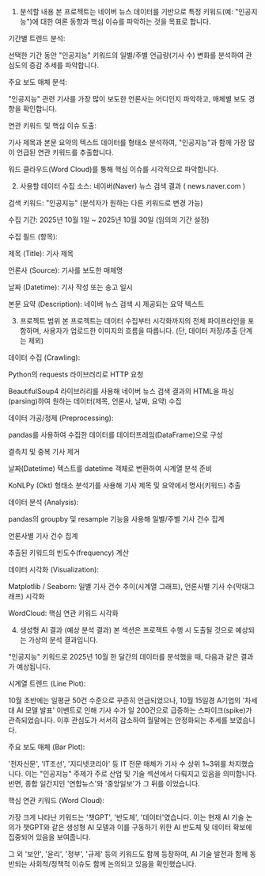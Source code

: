 1. 분석할 내용
본 프로젝트는 네이버 뉴스 데이터를 기반으로 특정 키워드(예: "인공지능")에 대한 여론 동향과 핵심 이슈를 파악하는 것을 목표로 합니다.

기간별 트렌드 분석:

선택한 기간 동안 "인공지능" 키워드의 일별/주별 언급량(기사 수) 변화를 분석하여 관심도의 증감 추세를 파악합니다.

주요 보도 매체 분석:

"인공지능" 관련 기사를 가장 많이 보도한 언론사는 어디인지 파악하고, 매체별 보도 경향을 확인합니다.

연관 키워드 및 핵심 이슈 도출:

기사 제목과 본문 요약의 텍스트 데이터를 형태소 분석하여, "인공지능"과 함께 가장 많이 언급된 연관 키워드를 추출합니다.

워드 클라우드(Word Cloud)를 통해 핵심 이슈를 시각적으로 파악합니다.

2. 사용할 데이터
수집 소스: 네이버(Naver) 뉴스 검색 결과 ( news.naver.com )

검색 키워드: "인공지능" (분석자가 원하는 다른 키워드로 변경 가능)

수집 기간: 2025년 10월 1일 ~ 2025년 10월 30일 (임의의 기간 설정)

수집 필드 (항목):

제목 (Title): 기사 제목

언론사 (Source): 기사를 보도한 매체명

날짜 (Datetime): 기사 작성 또는 송고 일시

본문 요약 (Description): 네이버 뉴스 검색 시 제공되는 요약 텍스트

3. 프로젝트 범위
본 프로젝트는 데이터 수집부터 시각화까지의 전체 파이프라인을 포함하며, 사용자가 업로드한 이미지의 흐름을 따릅니다. (단, 데이터 저장/추출 단계는 제외)

데이터 수집 (Crawling):

Python의 requests 라이브러리로 HTTP 요청

BeautifulSoup4 라이브러리를 사용해 네이버 뉴스 검색 결과의 HTML을 파싱(parsing)하여 원하는 데이터(제목, 언론사, 날짜, 요약) 수집

데이터 가공/정제 (Preprocessing):

pandas를 사용하여 수집한 데이터를 데이터프레임(DataFrame)으로 구성

결측치 및 중복 기사 제거

날짜(Datetime) 텍스트를 datetime 객체로 변환하여 시계열 분석 준비

KoNLPy (Okt) 형태소 분석기를 사용해 기사 제목 및 요약에서 명사(키워드) 추출

데이터 분석 (Analysis):

pandas의 groupby 및 resample 기능을 사용해 일별/주별 기사 건수 집계

언론사별 기사 건수 집계

추출된 키워드의 빈도수(frequency) 계산

데이터 시각화 (Visualization):

Matplotlib / Seaborn: 일별 기사 건수 추이(시계열 그래프), 언론사별 기사 수(막대그래프) 시각화

WordCloud: 핵심 연관 키워드 시각화

4. 생성형 AI 결과 (예상 분석 결과)
본 섹션은 프로젝트 수행 시 도출될 것으로 예상되는 가상의 분석 결과입니다.

"인공지능" 키워드로 2025년 10월 한 달간의 데이터를 분석했을 때, 다음과 같은 결과가 예상됩니다.

시계열 트렌드 (Line Plot):

10월 초반에는 일평균 50건 수준으로 꾸준히 언급되었으나, 10월 15일경 A기업의 '차세대 AI 모델 발표' 이벤트로 인해 기사 수가 일 200건으로 급증하는 스파이크(spike)가 관측되었습니다. 이후 관심도가 서서히 감소하여 월말에는 안정화되는 추세를 보였습니다.

주요 보도 매체 (Bar Plot):

'전자신문', 'IT조선', '지디넷코리아' 등 IT 전문 매체가 기사 수 상위 1~3위를 차지했습니다. 이는 "인공지능" 주제가 주로 산업 및 기술 섹션에서 다뤄지고 있음을 의미합니다. 반면, 종합 일간지인 '연합뉴스'와 '중앙일보'가 그 뒤를 이었습니다.

핵심 연관 키워드 (Word Cloud):

가장 크게 나타난 키워드는 '챗GPT', '반도체', '데이터'였습니다. 이는 현재 AI 기술 논의가 챗GPT와 같은 생성형 AI 모델과 이를 구동하기 위한 AI 반도체 및 데이터 확보에 집중되어 있음을 보여줍니다.

그 외 '보안', '윤리', '정부', '규제' 등의 키워드도 함께 등장하여, AI 기술 발전과 함께 동반되는 사회적/정책적 이슈도 함께 논의되고 있음을 확인했습니다.
